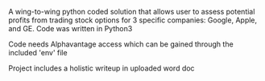 A wing-to-wing python coded solution that allows user to assess potential profits from trading stock options for 3 specific companies: Google, Apple, and GE. 
Code was written in Python3 

Code needs Alphavantage access which can be gained through the included 'env' file

Project includes a holistic writeup in uploaded word doc
